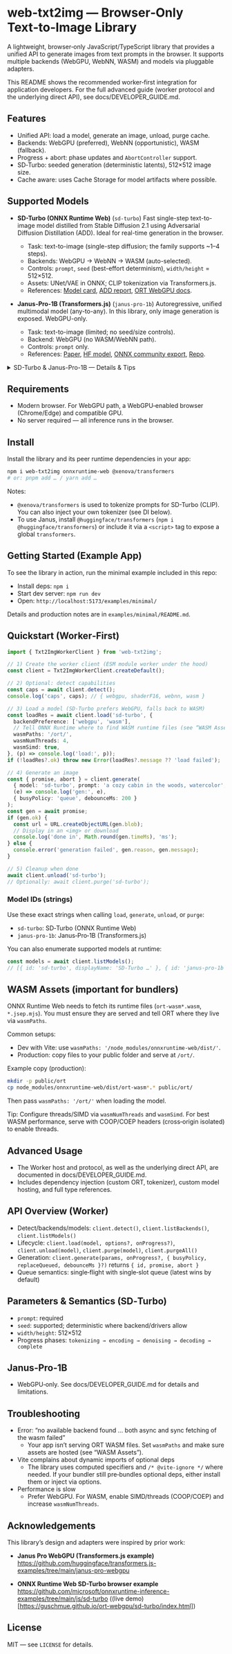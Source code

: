 # web-txt2img — Browser‑Only Text‑to‑Image Library

A lightweight, browser‑only JavaScript/TypeScript library that provides a unified API to generate images from text prompts in the browser. It supports multiple backends (WebGPU, WebNN, WASM) and models via pluggable adapters.

This README shows the recommended worker‑first integration for application developers. For the full advanced guide (worker protocol and the underlying direct API), see docs/DEVELOPER_GUIDE.md.

## Features

- Unified API: load a model, generate an image, unload, purge cache.
- Backends: WebGPU (preferred), WebNN (opportunistic), WASM (fallback).
- Progress + abort: phase updates and `AbortController` support.
- SD‑Turbo: seeded generation (deterministic latents), 512×512 image size.
- Cache aware: uses Cache Storage for model artifacts where possible.

## Supported Models

- **SD-Turbo (ONNX Runtime Web)** (`sd-turbo`)
  Fast single-step text-to-image model distilled from Stable Diffusion 2.1 using Adversarial Diffusion Distillation (ADD). Ideal for real-time generation in the browser.  
  - Task: text-to-image (single-step diffusion; the family supports ~1–4 steps).  
  - Backends: WebGPU → WebNN → WASM (auto-selected).  
  - Controls: `prompt`, `seed` (best-effort determinism), `width/height` = 512×512.  
  - Assets: UNet/VAE in ONNX; CLIP tokenization via Transformers.js.  
  - References: [Model card](https://huggingface.co/stabilityai/sd-turbo), [ADD report](https://stability.ai/research/adversarial-diffusion-distillation), [ORT WebGPU docs](https://onnxruntime.ai/docs/tutorials/web/ep-webgpu.html).

- **Janus-Pro-1B (Transformers.js)** (`janus-pro-1b`)
  Autoregressive, unified multimodal model (any-to-any). In this library, only image generation is exposed. WebGPU-only.  
  - Task: text-to-image (limited; no seed/size controls).  
  - Backend: WebGPU (no WASM/WebNN path).  
  - Controls: `prompt` only.  
  - References: [Paper](https://arxiv.org/html/2501.17811v1), [HF model](https://huggingface.co/deepseek-ai/Janus-Pro-1B), [ONNX community export](https://huggingface.co/onnx-community/Janus-Pro-1B-ONNX), [Repo](https://github.com/deepseek-ai/Janus).

<details>
<summary>SD-Turbo & Janus-Pro-1B — Details & Tips</summary>

### SD-Turbo — Details & Tips

- **What it is.** A distilled Stable Diffusion 2.1 variant trained with **ADD** for single-step (turbo) synthesis; great for low-latency browser generation. See the model card and research report above.  
- **Backends.** Prefer **WebGPU** for speed; WebNN and WASM serve as opportunistic/fallback paths. See the ORT WebGPU execution provider docs for capabilities and flags.  
- **Determinism.** `seed` aims for deterministic latents, but cross-backend/driver differences can introduce small variations.  
- **Demos & references.** Community demos show SD-Turbo running fully in-browser (e.g., ORT WebGPU SD-Turbo demo; WebNN SD-Turbo demo).  
  - Example demos: [guschmue/ort-webgpu (SD-Turbo)](https://github.com/guschmue/ort-webgpu), [WebNN SD-Turbo demo](https://microsoft.github.io/webnn-developer-preview/demos/sd-turbo/).

### Janus-Pro-1B — Details & Tips

- **What it is.** A ~1B-parameter **autoregressive** unified multimodal model (“Janus-Pro”) from DeepSeek; research indicates improved text-to-image quality vs. earlier Janus.  
- **Browser support.** **WebGPU-only** in this library’s adapter due to heavy shader workloads and memory usage.  
- **Library note.** Use **Transformers.js** (v3+) in the browser. You can install the official package (`@huggingface/transformers`) or include it via a `<script>` tag to expose a global `transformers`. See the Transformers.js docs and examples for environment setup.  
  - Docs: [Transformers.js installation](https://huggingface.co/docs/transformers.js/en/installation), [GitHub](https://github.com/huggingface/transformers.js).

</details>

## Requirements

- Modern browser. For WebGPU path, a WebGPU‑enabled browser (Chrome/Edge) and compatible GPU.
- No server required — all inference runs in the browser.

## Install

Install the library and its peer runtime dependencies in your app:

```bash
npm i web-txt2img onnxruntime-web @xenova/transformers
# or: pnpm add … / yarn add …
```

Notes:
- `@xenova/transformers` is used to tokenize prompts for SD-Turbo (CLIP). You can also inject your own tokenizer (see DI below).
- To use Janus, install `@huggingface/transformers` (`npm i @huggingface/transformers`) or include it via a `<script>` tag to expose a global `transformers`.

## Getting Started (Example App)

To see the library in action, run the minimal example included in this repo:

- Install deps: `npm i`
- Start dev server: `npm run dev`
- Open: `http://localhost:5173/examples/minimal/`

Details and production notes are in `examples/minimal/README.md`.

## Quickstart (Worker‑First)

```ts
import { Txt2ImgWorkerClient } from 'web-txt2img';

// 1) Create the worker client (ESM module worker under the hood)
const client = Txt2ImgWorkerClient.createDefault();

// 2) Optional: detect capabilities
const caps = await client.detect();
console.log('caps', caps); // { webgpu, shaderF16, webnn, wasm }

// 3) Load a model (SD‑Turbo prefers WebGPU, falls back to WASM)
const loadRes = await client.load('sd-turbo', {
  backendPreference: ['webgpu', 'wasm'],
  // Tell ONNX Runtime where to find WASM runtime files (see “WASM Assets”)
  wasmPaths: '/ort/',
  wasmNumThreads: 4,
  wasmSimd: true,
}, (p) => console.log('load:', p));
if (!loadRes?.ok) throw new Error(loadRes?.message ?? 'load failed');

// 4) Generate an image
const { promise, abort } = client.generate(
  { model: 'sd-turbo', prompt: 'a cozy cabin in the woods, watercolor', seed: 42 },
  (e) => console.log('gen:', e),
  { busyPolicy: 'queue', debounceMs: 200 }
);
const gen = await promise;
if (gen.ok) {
  const url = URL.createObjectURL(gen.blob);
  // Display in an <img> or download
  console.log('done in', Math.round(gen.timeMs), 'ms');
} else {
  console.error('generation failed', gen.reason, gen.message);
}

// 5) Cleanup when done
await client.unload('sd-turbo');
// Optionally: await client.purge('sd-turbo');
```

### Model IDs (strings)

Use these exact strings when calling `load`, `generate`, `unload`, or `purge`:

- `sd-turbo`: SD‑Turbo (ONNX Runtime Web)
- `janus-pro-1b`: Janus‑Pro‑1B (Transformers.js)

You can also enumerate supported models at runtime:

```ts
const models = await client.listModels();
// [{ id: 'sd-turbo', displayName: 'SD-Turbo …' }, { id: 'janus-pro-1b', … }]
```

## WASM Assets (important for bundlers)

ONNX Runtime Web needs to fetch its runtime files (`ort-wasm*.wasm`, `*.jsep.mjs`). You must ensure they are served and tell ORT where they live via `wasmPaths`.

Common setups:
- Dev with Vite: use `wasmPaths: '/node_modules/onnxruntime-web/dist/'`.
- Production: copy files to your public folder and serve at `/ort/`.

Example copy (production):
```bash
mkdir -p public/ort
cp node_modules/onnxruntime-web/dist/ort-wasm*.* public/ort/
```
Then pass `wasmPaths: '/ort/'` when loading the model.

Tip: Configure threads/SIMD via `wasmNumThreads` and `wasmSimd`. For best WASM performance, serve with COOP/COEP headers (cross‑origin isolated) to enable threads.

## Advanced Usage

- The Worker host and protocol, as well as the underlying direct API, are documented in docs/DEVELOPER_GUIDE.md.
- Includes dependency injection (custom ORT, tokenizer), custom model hosting, and full type references.

## API Overview (Worker)

- Detect/backends/models: `client.detect()`, `client.listBackends()`, `client.listModels()`
- Lifecycle: `client.load(model, options?, onProgress?)`, `client.unload(model)`, `client.purge(model)`, `client.purgeAll()`
- Generation: `client.generate(params, onProgress?, { busyPolicy, replaceQueued, debounceMs }?)` returns `{ id, promise, abort }`
- Queue semantics: single‑flight with single‑slot queue (latest wins by default)

## Parameters & Semantics (SD‑Turbo)

- `prompt`: required
- `seed`: supported; deterministic where backend/drivers allow
- `width/height`: 512×512
- Progress phases: `tokenizing → encoding → denoising → decoding → complete`

## Janus‑Pro‑1B

- WebGPU‑only. See docs/DEVELOPER_GUIDE.md for details and limitations.

## Troubleshooting

- Error: “no available backend found … both async and sync fetching of the wasm failed”
  - Your app isn’t serving ORT WASM files. Set `wasmPaths` and make sure assets are hosted (see “WASM Assets”).
- Vite complains about dynamic imports of optional deps
  - The library uses computed specifiers and `/* @vite-ignore */` where needed. If your bundler still pre‑bundles optional deps, either install them or inject via options.
- Performance is slow
  - Prefer WebGPU. For WASM, enable SIMD/threads (COOP/COEP) and increase `wasmNumThreads`.

## Acknowledgements

This library’s design and adapters were inspired by prior work:

- **Janus Pro WebGPU (Transformers.js example)**  
  https://github.com/huggingface/transformers.js-examples/tree/main/janus-pro-webgpu

- **ONNX Runtime Web SD-Turbo browser example**  
  https://github.com/microsoft/onnxruntime-inference-examples/tree/main/js/sd-turbo
  ((live demo)[https://guschmue.github.io/ort-webgpu/sd-turbo/index.html])

## License

MIT — see `LICENSE` for details.